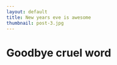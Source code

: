 ```yaml
---
layout: default
title: New years eve is awesome
thumbnail: post-3.jpg
---
```


# Goodbye cruel word
